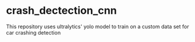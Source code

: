 # crash_dectection_cnn
This repository uses ultralytics' yolo model to train on a custom data set for car crashing detection
